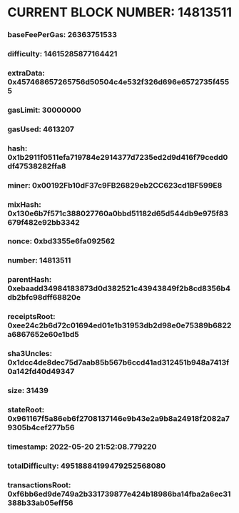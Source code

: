 # CURRENT BLOCK NUMBER: 14813511

### baseFeePerGas: 26363751533
### difficulty: 14615285877164421
### extraData: 0x457468657265756d50504c4e532f326d696e6572735f4555
### gasLimit: 30000000
### gasUsed: 4613207
### hash: 0x1b2911f0511efa719784e2914377d7235ed2d9d416f79cedd0df47538282ffa8
### miner: 0x00192Fb10dF37c9FB26829eb2CC623cd1BF599E8
### mixHash: 0x130e6b7f571c388027760a0bbd51182d65d544db9e975f83679f482e92bb3342
### nonce: 0xbd3355e6fa092562
### number: 14813511
### parentHash: 0xebaadd34984183873d0d382521c43943849f2b8cd8356b4db2bfc98dff68820e
### receiptsRoot: 0xee24c2b6d72c01694ed01e1b31953db2d98e0e75389b6822a6867652e60e1bd5
### sha3Uncles: 0x1dcc4de8dec75d7aab85b567b6ccd41ad312451b948a7413f0a142fd40d49347
### size: 31439
### stateRoot: 0x961167f5a86eb6f2708137146e9b43e2a9b8a24918f2082a79305b4cef277b56
### timestamp: 2022-05-20 21:52:08.779220
### totalDifficulty: 49518884199479252568080
### transactionsRoot: 0xf6bb6ed9de749a2b331739877e424b18986ba14fba2a6ec31388b33ab05eff56
